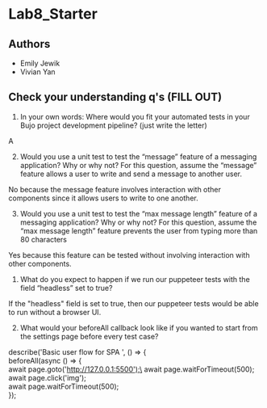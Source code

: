 # Lab8_Starter

## Authors 
- Emily Jewik 
- Vivian Yan 

## Check your understanding q's (FILL OUT)
1. In your own words: Where would you fit your automated tests in your Bujo project development pipeline? (just write the letter)

A   

2. Would you use a unit test to test the “message” feature of a messaging application? Why or why not? For this question, assume the “message” feature allows a user to write and send a message to another user.

No because the message feature involves interaction with other components since it allows users to write to one another. 

3. Would you use a unit test to test the “max message length” feature of a messaging application? Why or why not? For this question, assume the “max message length” feature prevents the user from typing more than 80 characters

Yes because this feature can be tested without involving interaction with other components. 

1. What do you expect to happen if we run our puppeteer tests with the field “headless” set to true?

If the "headless" field is set to true, then our puppeteer tests would be able to run without a browser UI. 

2. What would your beforeAll callback look like if you wanted to start from the settings page before every test case?

describe('Basic user flow for SPA ', () => {\
  beforeAll(async () => {\
    await page.goto('http://127.0.0.1:5500');\
    await page.waitForTimeout(500);\
    await page.click('img');\
    await page.waitForTimeout(500);\
  });

